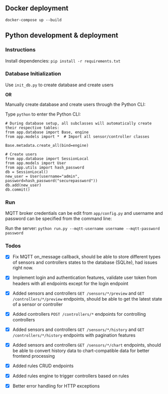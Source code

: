 ## Docker deployment

```
docker-compose up --build
```

## Python development & deployment

### Instructions

Install dependencies: `pip install -r requirements.txt`

### Database Initialization

Use `init_db.py` to create database and create users

**OR**

Manually create database and create users through the Python CLI:

Type `python` to enter the Python CLI:

```
# During database setup, all subclasses will automatically create their respective tables:
from app.database import Base, engine
from app.models import *  # Import all sensor/controller classes

Base.metadata.create_all(bind=engine)

# Create users
from app.database import SessionLocal
from app.models import User
from app.utils import hash_password
db = SessionLocal()
new_user = User(username="admin", password=hash_password("securepassword"))
db.add(new_user)
db.commit()
```

### Run

MQTT broker credentials can be edit from `app/config.py` and username and password can be specified from the command line:

Run the server: `python run.py --mqtt-username username --mqtt-password password`

### Todos

- [x] Fix MQTT on_message callback, should be able to store different types of sensors and controllers states to the database (SQLite), had issues right now.
- [x] Implement login and authentication features, validate user token from headers with all endpoints except for the login endpoint
- [x] Added sensors and controllers `GET /sensors/*/preview` and `GET /controllers/*/preview` endpoints, should be able to get the latest state of a sensor or controller
- [x] Added controllers `POST /controllers/*` endpoints for controlling controllers
- [x] Added sensors and controllers `GET /sensors/*/history` and `GET /controllers/*/history` endpoints with pagination features
- [x] Added sensors and controllers `GET /sensors/*/chart` endpoints, should be able to convert history data to chart-compatible data for better frontend processing
- [x] Added rules CRUD endpoints
- [x] Added rules engine to trigger controllers based on rules
- [x] Better error handling for HTTP exceptions


